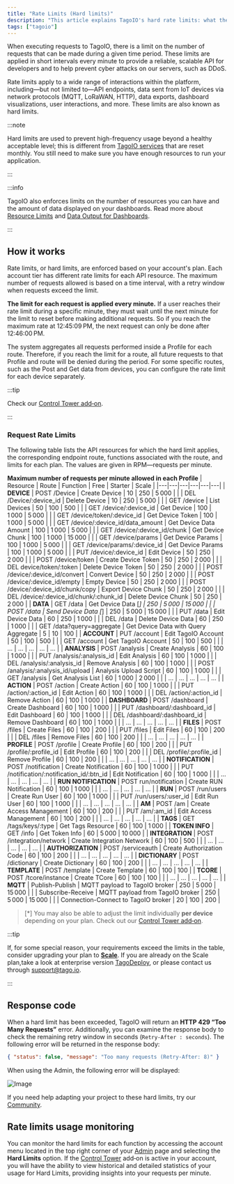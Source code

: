 ```yaml
---
title: "Rate Limits (Hard limits)"
description: "This article explains TagoIO's hard rate limits: what they are, which interactions they apply to, and how limits are enforced (applied every minute) including links to related resource limits and dashboard data output constraints."
tags: ["tagoio"]
---
```

When executing requests to TagoIO, there is a limit on the number of requests that can be made during a given time period. These limits are applied in short intervals every minute to provide a reliable, scalable API for developers and to help prevent cyber attacks on our servers, such as DDoS.

Rate limits apply to a wide range of interactions within the platform, including—but not limited to—API endpoints, data sent from IoT devices via network protocols (MQTT, LoRaWAN, HTTP), data exports, dashboard visualizations, user interactions, and more. These limits are also known as hard limits.

:::note

Hard limits are used to prevent high-frequency usage beyond a healthy acceptable level; this is different from [TagoIO services](/docs/tagoio/services/) that are reset monthly. You still need to make sure you have enough resources to run your application.

:::

:::info

TagoIO also enforces limits on the number of resources you can have and the amount of data displayed on your dashboards. Read more about [Resource Limits](/docs/tagoio/my-account/billing/resource-limits) and [Data Output for Dashboards](/docs/tagoio/dashboards/data-output-for-dashboards).

:::

## How it works

Rate limits, or hard limits, are enforced based on your account's plan. Each account tier has different rate limits for each API resource. The maximum number of requests allowed is based on a time interval, with a retry window when requests exceed the limit.

**The limit for each request is applied every minute.** If a user reaches their rate limit during a specific minute, they must wait until the next minute for the limit to reset before making additional requests. So if you reach the maximum rate at 12:45:09 PM, the next request can only be done after 12:46:00 PM.

The system aggregates all requests performed inside a Profile for each route. Therefore, if you reach the limit for a route, all future requests to that Profile and route will be denied during the period. For some specific routes, such as the Post and Get data from devices, you can configure the rate limit for each device separately.

:::tip

Check our [Control Tower add‑on](/docs/tagoio/addons/control-tower).

:::

### Request Rate Limits

The following table lists the API resources for which the hard limit applies, the corresponding endpoint route, functions associated with the route, and limits for each plan. The values are given in RPM—requests per minute.

**Maximum number of requests per minute allowed in each Profile**
| Resource | Route | Function | Free | Starter | Scale |
|---|---|---|---|---|---|
| **DEVICE** | POST /Device | Create Device | 10 | 250 | 5 000 |
| | DEL /Device/:device_id | Delete Device | 10 | 250 | 5 000 |
| | GET /device | List Devices | 50 | 100 | 500 |
| | GET /device/:device_id | Get Device | 100 | 1 000 | 5 000 |
| | GET /device/token/:device_id | Get Device Token | 100 | 1 000 | 5 000 |
| | GET /device/:device_id/data_amount | Get Device Data Amount | 100 | 1 000 | 5 000 |
| | GET /device/:device_id/chunk | Get Device Chunk | 100 | 1 000 | 15 000 |
| | GET /device/params | Get Device Params | 100 | 1 000 | 5 000 |
| | GET /device/params/:device_id | Get Device Params | 100 | 1 000 | 5 000 |
| | PUT /device/:device_id | Edit Device | 50 | 250 | 2 000 |
| | POST /device/token | Create Device Token | 50 | 250 | 2 000 |
| | DEL device/token/:token | Delete Device Token | 50 | 250 | 2 000 |
| | POST /device/:device_id/convert | Convert Device | 50 | 250 | 2 000 |
| | POST /device/:device_id/empty | Empty Device | 50 | 250 | 2 000 |
| | POST /device/:device_id/chunk/copy | Export Device Chunk | 50 | 250 | 2 000 |
| | DEL /device/:device_id/chunk/:chunk_id | Delete Device Chunk | 50 | 250 | 2 000 |
| **DATA** | GET /data | Get Device Data [*] | 250 | 5 000 | 15 000 |
| | POST /data | Send Device Data [*] | 250 | 5 000 | 15 000 |
| | PUT /data | Edit Device Data | 60 | 250 | 1 000 |
| | DEL /data | Delete Device Data | 60 | 250 | 1 000 |
| | GET /data?query=aggregate | Get Device Data with Query Aggregate | 5 | 10 | 100 |
| **ACCOUNT** | PUT /account | Edit TagoIO Account | 50 | 100 | 500 |
| | GET /account | Get TagoIO Account | 50 | 100 | 500 |
| | ... | ... | ... | ... | ... |
| **ANALYSIS** | POST /analysis | Create Analysis | 60 | 100 | 1 000 |
| | PUT /analysis/:analysis_id | Edit Analysis | 60 | 100 | 1 000 |
| | DEL /analysis/:analysis_id | Remove Analysis | 60 | 100 | 1 000 |
| | POST /analysis/:analysis_id/upload | Analysis Upload Script | 60 | 100 | 1 000 |
| | GET /analysis | Get Analysis List | 60 | 1 000 | 2 000 |
| | ... | ... | ... | ... | ... |
| **ACTION** | POST /action | Create Action | 60 | 100 | 1 000 |
| | PUT /action/:action_id | Edit Action | 60 | 100 | 1 000 |
| | DEL /action/:action_id | Remove Action | 60 | 100 | 1 000 |
| **DASHBOARD** | POST /dashboard | Create Dashboard | 60 | 100 | 1 000 |
| | PUT /dashboard/:dashboard_id | Edit Dashboard | 60 | 100 | 1 000 |
| | DEL /dashboard/:dashboard_id | Remove Dashboard | 60 | 100 | 1 000 |
| | ... | ... | ... | ... | ... |
| **FILES** | POST /files | Create Files | 60 | 100 | 200 |
| | PUT /files | Edit Files | 60 | 100 | 200 |
| | DEL /files | Remove Files | 60 | 100 | 200 |
| | ... | ... | ... | ... | ... |
| **PROFILE** | POST /profile | Create Profile | 60 | 100 | 200 |
| | PUT /profile/:profile_id | Edit Profile | 60 | 100 | 200 |
| | DEL /profile/:profile_id | Remove Profile | 60 | 100 | 200 |
| | ... | ... | ... | ... | ... |
| **NOTIFICATION** | POST /notification | Create Notification | 60 | 100 | 1 000 |
| | PUT /notification/:notification_id/:btn_id | Edit Notification | 60 | 100 | 1 000 |
| | ... | ... | ... | ... | ... |
| **RUN NOTIFICATION** | POST run/notification | Create RUN Notification | 60 | 100 | 1 000 |
| | ... | ... | ... | ... | ... |
| **RUN** | POST /run/users | Create Run User | 60 | 100 | 1 000 |
| | PUT /run/users/:user_id | Edit Run User | 60 | 100 | 1 000 |
| | ... | ... | ... | ... | ... |
| **AM** | POST /am | Create Access Management | 60 | 100 | 200 |
| | PUT /am/:am_id | Edit Access Management | 60 | 100 | 200 |
| | ... | ... | ... | ... | ... |
| **TAGS** | GET /tags/keys/:type | Get Tags Resource | 60 | 100 | 1 000 |
| **TOKEN INFO** | GET /info | Get Token Info | 60 | 5 000 | 10 000 |
| **INTEGRATION** | POST /integration/network | Create Integration Network | 60 | 100 | 500 |
| | ... | ... | ... | ... | ... |
| **AUTHORIZATION** | POST /serviceauth | Create Authorization Code | 60 | 100 | 200 |
| | ... | ... | ... | ... | ... |
| **DICTIONARY** | POST /dictionary | Create Dictionary | 60 | 100 | 200 |
| | ... | ... | ... | ... | ... |
| **TEMPLATE** | POST /template | Create Template | 60 | 100 | 100 |
| **TCORE** | POST /tcore/instance | Create TCore | 60 | 100 | 100 |
| | ... | ... | ... | ... | ... |
| **MQTT** | Publish-Publish | MQTT payload to TagoIO broker | 250 | 5 000 | 15 000 |
| | Subscribe-Receive | MQTT payload from TagoIO broker | 250 | 5 000 | 15 000 |
| | Connection-Connect to TagoIO broker | 20 | 100 | 200 |

>[*] You may also be able to adjust the limit individually **per device** depending on your plan. Check out our [Control Tower add‑on](/docs/tagoio/addons/control-tower).

:::tip

If, for some special reason, your requirements exceed the limits in the table, consider upgrading your plan to **[Scale](https://admin.tago.io/account/billing)**. If you are already on the Scale plan,take a look at enterprise version [TagoDeploy](https://tago.io/deploy), or please contact us through support@tago.io.

:::

## Response code

When a hard limit has been exceeded, TagoIO will return an **HTTP 429 “Too Many Requests”** error. Additionally, you can examine the response body to check the remaining retry window in seconds (`Retry-After : seconds`). The following error will be returned in the response body:

```json
{ "status": false, "message": "Too many requests (Retry-After: 8)" }
```

When using the Admin, the following error will be displayed:

![Image](/docs_imagem/tagoio/external-bf3190c0.png)

If you need help adapting your project to these hard limits, try our [Community](https://community.tago.io/).

## Rate limits usage monitoring

You can monitor the hard limits for each function by accessing the account menu located in the top right corner of your [Admin](https://admin.tago.io/limits/hard) page and selecting the **Hard Limits** option. If the [Control Tower](/docs/tagoio/addons/control-tower) add‑on is active in your account, you will have the ability to view historical and detailed statistics of your usage for Hard Limits, providing insights into your requests per minute.


